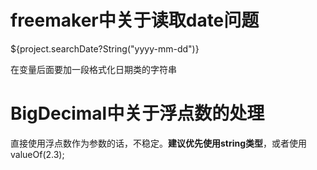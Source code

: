 # freemaker中关于读取date问题

${project.searchDate?String("yyyy-mm-dd")}

在变量后面要加一段格式化日期类的字符串

# BigDecimal中关于浮点数的处理

直接使用浮点数作为参数的话，不稳定。**建议优先使用string类型**，或者使用valueOf(2.3);